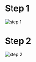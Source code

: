 # Step 1 
![step 1](https://github.com/Kavya-2000/Storage-and-Validation-of-Certificate-using-cryptography/assets/61905658/6024c746-c535-4f92-8d72-bc95a6803b03)   

# Step 2
![step 2](https://github.com/Kavya-2000/Storage-and-Validation-of-Certificate-using-cryptography/assets/61905658/dc824af7-9157-41ee-b98b-645780a31ad0)

